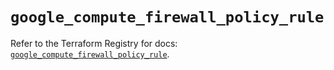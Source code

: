 # `google_compute_firewall_policy_rule`

Refer to the Terraform Registry for docs: [`google_compute_firewall_policy_rule`](https://registry.terraform.io/providers/hashicorp/google/5.38.0/docs/resources/compute_firewall_policy_rule).
